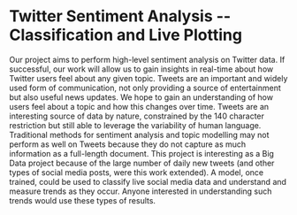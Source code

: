 # Twitter Sentiment Analysis -- Classification and Live Plotting

Our project aims to perform high-level sentiment analysis on Twitter data. If successful, our work will allow us to gain insights in real-time about how Twitter users feel about any given topic. Tweets are an important and widely used form of communication, not only providing a source of entertainment but also useful news updates. We hope to gain an understanding of how users feel about a topic and how this changes over time. Tweets are an interesting source of data by nature, constrained by the 140 character restriction but still able to leverage the variability of human language. Traditional methods for sentiment analysis and topic modelling may not perform as well on Tweets because they do not capture as much information as a full-length document. This project is interesting as a Big Data project because of the large number of daily new tweets (and other types of social media posts, were this work extended). A model, once trained, could be used to classify live social media data and understand and measure trends as they occur. Anyone interested in understanding such trends would use these types of results.
